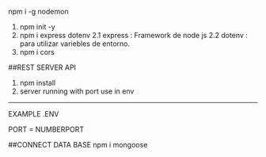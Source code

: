 npm i -g nodemon
1. npm init -y
2. npm i express dotenv
    2.1 express : Framework de node js
    2.2 dotenv : para utilizar variebles de entorno.
3. npm i cors    

##REST SERVER API

1. npm install
2. server running with port use in env

---

EXAMPLE .ENV

PORT = NUMBERPORT

##CONNECT DATA BASE
npm i mongoose